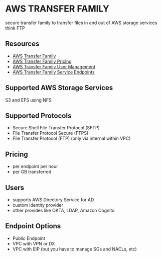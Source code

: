 # AWS TRANSFER FAMILY

secure transfer family to transfer files in and out of AWS storage services
think FTP

## Resources

- [AWS Transfer Family](https://docs.aws.amazon.com/transfer/latest/userguide/what-is-aws-transfer-family.html)
- [AWS Transfer Family Pricing](https://aws.amazon.com/aws-transfer-family/pricing/)
- [AWS Transfer Family User Management](https://docs.aws.amazon.com/transfer/latest/userguide/create-user.html)
- [AWS Transfer Family Service Endpoints](https://docs.aws.amazon.com/general/latest/gr/transfer-service.html)

## Supported AWS Storage Services

S3 and EFS using NFS

## Supported Protocols

- Secure Shell File Transfer Protocol (SFTP)
- File Transfer Protocol Secure (FTPS)
- File Transfer Protocol (FTP) (only via internal within VPC)

## Pricing

- per endpoint per hour
- per GB transferred

## Users

- supports AWS Directory Service for AD
- custom identity provider
- other provides like OKTA, LDAP, Amazon Cognito

## Endpoint Options

- Public Endpoint
- VPC with VPN or DX
- VPC with EIP (but you have to manage SGs and NACLs, etc)